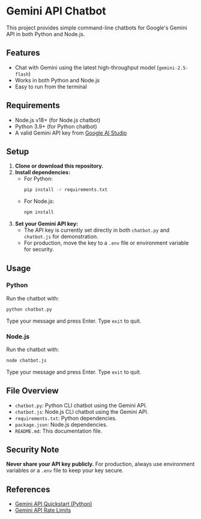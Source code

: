 # Gemini API Chatbot

This project provides simple command-line chatbots for Google's Gemini API in both Python and Node.js.

## Features
- Chat with Gemini using the latest high-throughput model (`gemini-2.5-flash`)
- Works in both Python and Node.js
- Easy to run from the terminal

## Requirements
- Node.js v18+ (for Node.js chatbot)
- Python 3.9+ (for Python chatbot)
- A valid Gemini API key from [Google AI Studio](https://aistudio.google.com/app/apikey)

## Setup
1. **Clone or download this repository.**
2. **Install dependencies:**
   - For Python:
     ```sh
     pip install -r requirements.txt
     ```
   - For Node.js:
     ```sh
     npm install
     ```
3. **Set your Gemini API key:**
   - The API key is currently set directly in both `chatbot.py` and `chatbot.js` for demonstration.
   - For production, move the key to a `.env` file or environment variable for security.

## Usage

### Python
Run the chatbot with:
```sh
python chatbot.py
```
Type your message and press Enter. Type `exit` to quit.

### Node.js
Run the chatbot with:
```sh
node chatbot.js
```
Type your message and press Enter. Type `exit` to quit.

## File Overview
- `chatbot.py`: Python CLI chatbot using the Gemini API.
- `chatbot.js`: Node.js CLI chatbot using the Gemini API.
- `requirements.txt`: Python dependencies.
- `package.json`: Node.js dependencies.
- `README.md`: This documentation file.

## Security Note
**Never share your API key publicly.** For production, always use environment variables or a `.env` file to keep your key secure.

## References
- [Gemini API Quickstart (Python)](https://ai.google.dev/gemini-api/docs/quickstart?lang=python)
- [Gemini API Rate Limits](https://ai.google.dev/gemini-api/docs/rate-limits) 